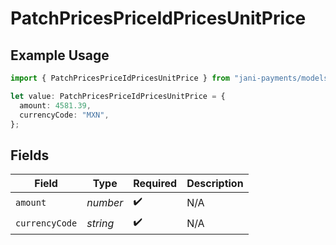 # PatchPricesPriceIdPricesUnitPrice

## Example Usage

```typescript
import { PatchPricesPriceIdPricesUnitPrice } from "jani-payments/models/operations";

let value: PatchPricesPriceIdPricesUnitPrice = {
  amount: 4581.39,
  currencyCode: "MXN",
};
```

## Fields

| Field              | Type               | Required           | Description        |
| ------------------ | ------------------ | ------------------ | ------------------ |
| `amount`           | *number*           | :heavy_check_mark: | N/A                |
| `currencyCode`     | *string*           | :heavy_check_mark: | N/A                |